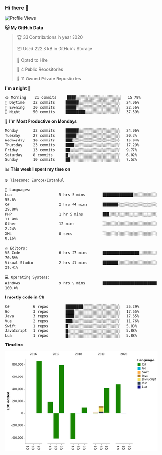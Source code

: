 ### Hi there 👋

<!--
**badinn/badinn** is a ✨ _special_ ✨ repository because its `README.md` (this file) appears on your GitHub profile.

Here are some ideas to get you started:

- 🔭 I’m currently working on ...
- 🌱 I’m currently learning ...
- 👯 I’m looking to collaborate on ...
- 🤔 I’m looking for help with ...
- 💬 Ask me about ...
- 📫 How to reach me: ...
- 😄 Pronouns: ...
- ⚡ Fun fact: ...
-->

<!--START_SECTION:waka-->
![Profile Views](http://img.shields.io/badge/Profile%20Views-4-blue)

**🐱 My GitHub Data** 

> 🏆 33 Contributions in year 2020
 > 
> 📦 Used 222.8 kB in GitHub's Storage 
 > 
> 💼 Opted to Hire
 > 
> 📜 4 Public Repositories 
 > 
> 🔑 11 Owned Private Repositories 

**I'm a night 🦉** 

```text
🌞 Morning    21 commits     ████░░░░░░░░░░░░░░░░░░░░░   15.79% 
🌆 Daytime    32 commits     ██████░░░░░░░░░░░░░░░░░░░   24.06% 
🌃 Evening    30 commits     █████░░░░░░░░░░░░░░░░░░░░   22.56% 
🌙 Night      50 commits     █████████░░░░░░░░░░░░░░░░   37.59%

```
📅 **I'm Most Productive on Mondays** 

```text
Monday       32 commits     ██████░░░░░░░░░░░░░░░░░░░   24.06% 
Tuesday      27 commits     █████░░░░░░░░░░░░░░░░░░░░   20.3% 
Wednesday    20 commits     ███░░░░░░░░░░░░░░░░░░░░░░   15.04% 
Thursday     23 commits     ████░░░░░░░░░░░░░░░░░░░░░   17.29% 
Friday       13 commits     ██░░░░░░░░░░░░░░░░░░░░░░░   9.77% 
Saturday     8 commits      █░░░░░░░░░░░░░░░░░░░░░░░░   6.02% 
Sunday       10 commits     ██░░░░░░░░░░░░░░░░░░░░░░░   7.52%

```


📊 **This week I spent my time on** 

```text
⌚︎ Timezone: Europe/Istanbul

💬 Languages: 
Lua                      5 hrs 5 mins        ██████████████░░░░░░░░░░░   55.6% 
C#                       2 hrs 44 mins       ███████░░░░░░░░░░░░░░░░░░   29.88% 
PHP                      1 hr 5 mins         ███░░░░░░░░░░░░░░░░░░░░░░   11.99% 
Other                    12 mins             ░░░░░░░░░░░░░░░░░░░░░░░░░   2.24% 
XML                      0 secs              ░░░░░░░░░░░░░░░░░░░░░░░░░   0.16%

🔥 Editors: 
VS Code                  6 hrs 27 mins       █████████████████░░░░░░░░   70.59% 
Visual Studio            2 hrs 41 mins       ███████░░░░░░░░░░░░░░░░░░   29.41%

💻 Operating Systems: 
Windows                  9 hrs 9 mins        █████████████████████████   100.0%

```

**I mostly code in C#** 

```text
C#           6 repos        ████████░░░░░░░░░░░░░░░░░   35.29% 
Go           3 repos        ████░░░░░░░░░░░░░░░░░░░░░   17.65% 
Java         3 repos        ████░░░░░░░░░░░░░░░░░░░░░   17.65% 
Vue          2 repos        ███░░░░░░░░░░░░░░░░░░░░░░   11.76% 
Swift        1 repos        █░░░░░░░░░░░░░░░░░░░░░░░░   5.88% 
JavaScript   1 repos        █░░░░░░░░░░░░░░░░░░░░░░░░   5.88% 
Lua          1 repos        █░░░░░░░░░░░░░░░░░░░░░░░░   5.88%

```


**Timeline**

![Chart not found](https://github.com/badinn/badinn/blob/master/charts/bar_graph.png) 


<!--END_SECTION:waka-->

